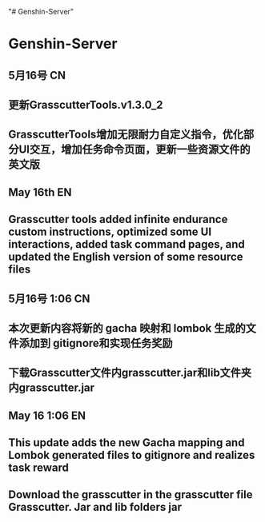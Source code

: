 "# Genshin-Server" 
# Genshin-Server
5月16号 CN
-----------------------------------------------------------------------------------------------
更新GrasscutterTools.v1.3.0_2
-----------------------------------------------------------------------------------------------
GrasscutterTools增加无限耐力自定义指令，优化部分UI交互，增加任务命令页面，更新一些资源文件的英文版
-----------------------------------------------------------------------------------------------
May 16th EN
-----------------------------------------------------------------------------------------------
Grasscutter tools added infinite endurance custom instructions, optimized some UI interactions, added task command pages, and updated the English version of some resource files
-----------------------------------------------------------------------------------------------
5月16号 1:06 CN
-----------------------------------------------------------------------------------------------
本次更新内容将新的 gacha 映射和 lombok 生成的文件添加到 gitignore和实现任务奖励
-----------------------------------------------------------------------------------------------
下载Grasscutter文件内grasscutter.jar和lib文件夹内grasscutter.jar
-----------------------------------------------------------------------------------------------
May 16 1:06 EN
-----------------------------------------------------------------------------------------------
This update adds the new Gacha mapping and Lombok generated files to gitignore and realizes task reward
-----------------------------------------------------------------------------------------------
Download the grasscutter in the grasscutter file Grasscutter. Jar and lib folders jar
-----------------------------------------------------------------------------------------------
